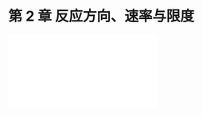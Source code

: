 # 第 2 章 反应方向、速率与限度

<object data="第 2 章 反应方向、速率与限度.pdf" type="application/pdf" width="150%" height="800">
    <embed src="第 2 章 反应方向、速率与限度.pdf" type="application/pdf" />
</object>